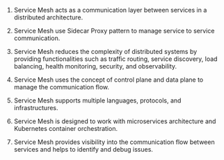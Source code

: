 

1. Service Mesh acts as a communication layer between services in a distributed architecture.

2. Service Mesh use Sidecar Proxy pattern to manage service to service communication.

3. Service Mesh reduces the complexity of distributed systems by providing functionalities such as traffic routing, service discovery, load balancing, health monitoring, security, and observability.

4. Service Mesh uses the concept of control plane and data plane to manage the communication flow.

5. Service Mesh supports multiple languages, protocols, and infrastructures.

6. Service Mesh is designed to work with microservices architecture and Kubernetes container orchestration.

7. Service Mesh provides visibility into the communication flow between services and helps to identify and debug issues.